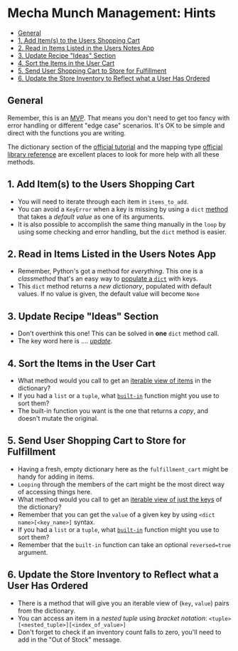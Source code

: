 # Mecha Munch Management: Hints

- [General](#general)
- [1. Add Item(s) to the Users Shopping Cart](#1-add-items-to-the-users-shopping-cart)
- [2. Read in Items Listed in the Users Notes App](#2-read-in-items-listed-in-the-users-notes-app)
- [3. Update Recipe "Ideas" Section](#3-update-recipe-ideas-section)
- [4. Sort the Items in the User Cart](#4-sort-the-items-in-the-user-cart)
- [5. Send User Shopping Cart to Store for Fulfillment](#5-send-user-shopping-cart-to-store-for-fulfillment)
- [6. Update the Store Inventory to Reflect what a User Has Ordered](#6-update-the-store-inventory-to-reflect-what-a-user-has-ordered)

## General

Remember, this is an [MVP][mvp]. That means you don't need to get too fancy with
error handling or different "edge case" scenarios. It's OK to be simple and
direct with the functions you are writing.

The dictionary section of the [official tutorial][dicts-docs] and the mapping
type [official library reference][mapping-types-dict] are excellent places to
look for more help with all these methods.

## 1. Add Item(s) to the Users Shopping Cart

- You will need to iterate through each item in `items_to_add`.
- You can avoid a `KeyError` when a key is missing by using a `dict`
  [method][set-default] that takes a _default value_ as one of its arguments.
- It is also possible to accomplish the same thing manually in the `loop` by
  using some checking and error handling, but the `dict` method is easier.

## 2. Read in Items Listed in the Users Notes App

- Remember, Python's got a method for _everything_. This one is a _classmethod_
  that's an easy way to [populate a `dict`][fromkeys] with keys.
- This `dict` method returns a _new dictionary_, populated with default values.
  If no value is given, the default value will become `None`

## 3. Update Recipe "Ideas" Section

- Don't overthink this one! This can be solved in **one** `dict` method call.
- The key word here is .... [_update_][update].

## 4. Sort the Items in the User Cart

- What method would you call to get an [iterable view of items][items] in the
  dictionary?
- If you had a `list` or a `tuple`, what [`built-in`][builtins] function might
  you use to sort them?
- The built-in function you want is the one that returns a _copy_, and doesn't
  mutate the original.

## 5. Send User Shopping Cart to Store for Fulfillment

- Having a fresh, empty dictionary here as the `fulfillment_cart` might be handy
  for adding in items.
- `Looping` through the members of the cart might be the most direct way of
  accessing things here.
- What method would you call to get an [iterable view of just the
  keys][fromkeys] of the dictionary?
- Remember that you can get the `value` of a given key by using
  `<dict name>[<key_name>]` syntax.
- If you had a `list` or a `tuple`, what [`built-in`][builtins] function might
  you use to sort them?
- Remember that the `built-in` function can take an optional `reversed=true`
  argument.

## 6. Update the Store Inventory to Reflect what a User Has Ordered

- There is a method that will give you an iterable view of (`key`, `value`)
  pairs from the dictionary.
- You can access an item in a _nested tuple_ using _bracket notation_:
  `<tuple>[<nested_tuple>][<index_of_value>]`
- Don't forget to check if an inventory count falls to zero, you'll need to add
  in the "Out of Stock" message.

[builtins]: https://docs.python.org/3/library/functions.html
[dicts-docs]:
  https://docs.python.org/3/tutorial/datastructures.html#dictionaries
[fromkeys]: https://docs.python.org/3/library/stdtypes.html#dict.fromkeys
[items]: https://docs.python.org/3/library/stdtypes.html#dict.items
[mapping-types-dict]:
  https://docs.python.org/3/library/stdtypes.html#mapping-types-dict
[mvp]: https://en.wikipedia.org/wiki/Minimum_viable_product
[set-default]: https://docs.python.org/3/library/stdtypes.html#dict.setdefault
[update]: https://docs.python.org/3/library/stdtypes.html#dict.update
